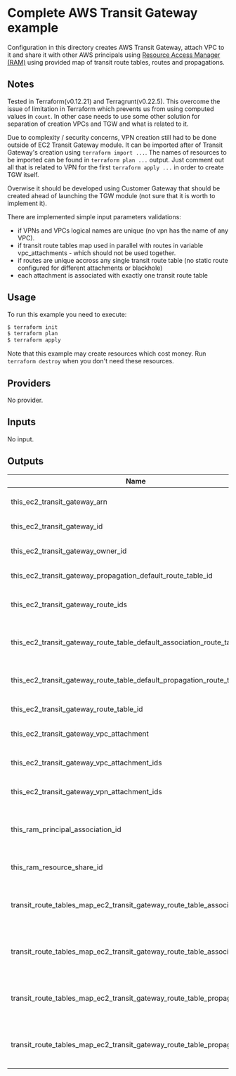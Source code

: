 # Complete AWS Transit Gateway example

Configuration in this directory creates AWS Transit Gateway, attach VPC to it and share it with other AWS principals using [Resource Access Manager (RAM)](https://aws.amazon.com/ram/) using provided map of transit route tables, routes and propagations.

## Notes

Tested in Terraform(v0.12.21) and Terragrunt(v0.22.5). This overcome the issue of limitation in Terraform which prevents us from using computed values in `count`. In other case needs to use some other solution for separation of creation VPCs and TGW and what is related to it.

Due to complexity / security concerns, VPN creation still had to be done outside of EC2 Transit Gateway module. It can be imported after of Transit Gateway's creation using `terraform import ...`. The names of resources to be imported can be found in `terraform plan ...` output. Just comment out all that is related to VPN for the first `terraform apply ...` in order to create TGW itself.

Overwise it should be developed using Customer Gateway that should be created ahead of launching the TGW module (not sure that it is worth to implement it).

There are implemented simple input parameters validations:

- if VPNs and VPCs logical names are unique (no vpn has the name of any VPC).
- if transit route tables map used in parallel with routes in variable vpc_attachments - which should not be used together.
- if routes are unique accross any single transit route table (no static route configured for different attachments or blackhole)
- each attachment is associated with exactly one transit route table

## Usage

To run this example you need to execute:

```bash
$ terraform init
$ terraform plan
$ terraform apply
```

Note that this example may create resources which cost money. Run `terraform destroy` when you don't need these resources.

<!-- BEGINNING OF PRE-COMMIT-TERRAFORM DOCS HOOK -->
## Providers

No provider.

## Inputs

No input.

## Outputs

| Name | Description |
|------|-------------|
| this\_ec2\_transit\_gateway\_arn | EC2 Transit Gateway Amazon Resource Name (ARN) |
| this\_ec2\_transit\_gateway\_id | EC2 Transit Gateway identifier |
| this\_ec2\_transit\_gateway\_owner\_id | Identifier of the AWS account that owns the EC2 Transit Gateway |
| this\_ec2\_transit\_gateway\_propagation\_default\_route\_table\_id | Identifier of the default propagation route table |
| this\_ec2\_transit\_gateway\_route\_ids | List of EC2 Transit Gateway Route Table identifier combined with destination |
| this\_ec2\_transit\_gateway\_route\_table\_default\_association\_route\_table | Boolean whether this is the default association route table for the EC2 Transit Gateway |
| this\_ec2\_transit\_gateway\_route\_table\_default\_propagation\_route\_table | Boolean whether this is the default propagation route table for the EC2 Transit Gateway |
| this\_ec2\_transit\_gateway\_route\_table\_id | EC2 Transit Gateway Route Table identifier |
| this\_ec2\_transit\_gateway\_vpc\_attachment | Map of EC2 Transit Gateway VPC Attachment attributes |
| this\_ec2\_transit\_gateway\_vpc\_attachment\_ids | List of EC2 Transit Gateway VPC Attachment identifiers |
| this\_ec2\_transit\_gateway\_vpn\_attachment\_ids | List of EC2 Transit Gateway VPN Attachment identifiers |
| this\_ram\_principal\_association\_id | The Amazon Resource Name (ARN) of the Resource Share and the principal, separated by a comma |
| this\_ram\_resource\_share\_id | The Amazon Resource Name (ARN) of the resource share |
| transit\_route\_tables\_map\_ec2\_transit\_gateway\_route\_table\_association | Map of EC2 Transit Gateway Route Table Association attributes using variable transit\_route\_tables\_map |
| transit\_route\_tables\_map\_ec2\_transit\_gateway\_route\_table\_association\_ids | List of EC2 Transit Gateway Route Table Association identifiers using variable transit\_route\_tables\_map |
| transit\_route\_tables\_map\_ec2\_transit\_gateway\_route\_table\_propagation | Map of EC2 Transit Gateway Route Table Propagation attributes using variable transit\_route\_tables\_map |
| transit\_route\_tables\_map\_ec2\_transit\_gateway\_route\_table\_propagation\_ids | List of EC2 Transit Gateway Route Table Propagation identifiers using variable transit\_route\_tables\_map |

<!-- END OF PRE-COMMIT-TERRAFORM DOCS HOOK -->

